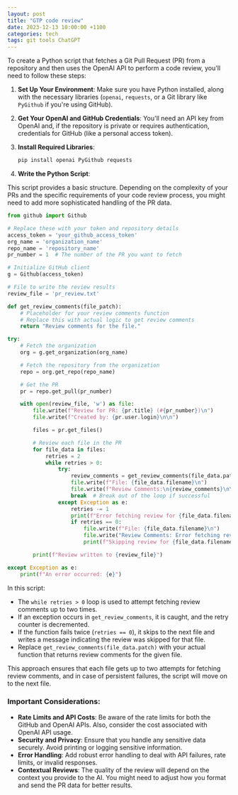 ```yaml
---
layout: post
title: "GTP code review"
date: 2023-12-13 10:00:00 +1100
categories: tech
tags: git tools ChatGPT
---
```


To create a Python script that fetches a Git Pull Request (PR) from a repository and then uses the OpenAI API to perform a code review, you'll need to follow these steps:

1. **Set Up Your Environment**: Make sure you have Python installed, along with the necessary libraries (`openai`, `requests`, or a Git library like `PyGithub` if you're using GitHub).

2. **Get Your OpenAI and GitHub Credentials**: You'll need an API key from OpenAI and, if the repository is private or requires authentication, credentials for GitHub (like a personal access token).

3. **Install Required Libraries**:
   ```bash
   pip install openai PyGithub requests
   ```

4. **Write the Python Script**:

  

This script provides a basic structure. Depending on the complexity of your PRs and the specific requirements of your code review process, you might need to add more sophisticated handling of the PR data.

```python
from github import Github

# Replace these with your token and repository details
access_token = 'your_github_access_token'
org_name = 'organization_name'
repo_name = 'repository_name'
pr_number = 1  # The number of the PR you want to fetch

# Initialize GitHub client
g = Github(access_token)

# File to write the review results
review_file = 'pr_review.txt'

def get_review_comments(file_patch):
    # Placeholder for your review comments function
    # Replace this with actual logic to get review comments
    return "Review comments for the file."

try:
    # Fetch the organization
    org = g.get_organization(org_name)

    # Fetch the repository from the organization
    repo = org.get_repo(repo_name)

    # Get the PR
    pr = repo.get_pull(pr_number)

    with open(review_file, 'w') as file:
        file.write(f"Review for PR: {pr.title} (#{pr_number})\n")
        file.write(f"Created by: {pr.user.login}\n\n")

        files = pr.get_files()

        # Review each file in the PR
        for file_data in files:
            retries = 2
            while retries > 0:
                try:
                    review_comments = get_review_comments(file_data.patch)
                    file.write(f"File: {file_data.filename}\n")
                    file.write(f"Review Comments:\n{review_comments}\n\n")
                    break  # Break out of the loop if successful
                except Exception as e:
                    retries -= 1
                    print(f"Error fetching review for {file_data.filename}: {e}")
                    if retries == 0:
                        file.write(f"File: {file_data.filename}\n")
                        file.write("Review Comments: Error fetching review, skipped.\n\n")
                        print(f"Skipping review for {file_data.filename} after retries.")

        print(f"Review written to {review_file}")

except Exception as e:
    print(f"An error occurred: {e}")
```

In this script:
- The `while retries > 0` loop is used to attempt fetching review comments up to two times.
- If an exception occurs in `get_review_comments`, it is caught, and the retry counter is decremented.
- If the function fails twice (`retries == 0`), it skips to the next file and writes a message indicating the review was skipped for that file.
- Replace `get_review_comments(file_data.patch)` with your actual function that returns review comments for the given file.

This approach ensures that each file gets up to two attempts for fetching review comments, and in case of persistent failures, the script will move on to the next file.

### Important Considerations:

- **Rate Limits and API Costs**: Be aware of the rate limits for both the GitHub and OpenAI APIs. Also, consider the cost associated with OpenAI API usage.
- **Security and Privacy**: Ensure that you handle any sensitive data securely. Avoid printing or logging sensitive information.
- **Error Handling**: Add robust error handling to deal with API failures, rate limits, or invalid responses.
- **Contextual Reviews**: The quality of the review will depend on the context you provide to the AI. You might need to adjust how you format and send the PR data for better results.
